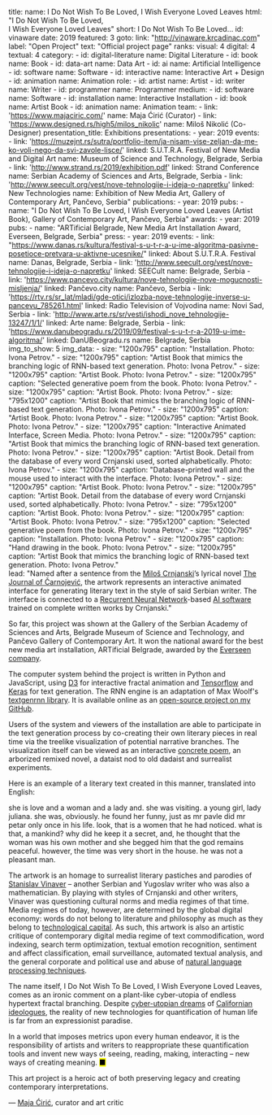 title: 
    name: I Do Not Wish To Be Loved, I Wish Everyone Loved Leaves
    html: "I Do Not Wish To Be Loved,<br>I Wish Everyone Loved Leaves"
    short: I Do Not Wish To Be Loved…
id: vinaware
date: 2019
featured: 3
goto:
    link: "http://vinaware.krcadinac.com"
    label: "Open Project"
    text: "Official project page"
ranks:
    visual: 4
    digital: 4
    textual: 4
category: 
    - id: digital-literature
      name: Digital Literature
    - id: book
      name: Book
    - id: data-art
      name: Data Art
    - id: ai
      name: Artificial Intelligence
    - id: software
      name: Software
    - id: interactive
      name: Interactive Art + Design
    - id: animation
      name: Animation
role:
    - id: artist
      name: Artist
    - id: writer
      name: Writer
    - id: programmer
      name: Programmer
medium:
    - id: software
      name: Software
    - id: installation
      name: Interactive Installation
    - id: book
      name: Artist Book
    - id: animation
      name: Animation
team:
    - link: 'https://www.majaciric.com/'
      name: Maja Ćirić (Curator)
    - link: 'https://www.designed.rs/high5/milos_nikolic'
      name: Miloš Nikolić (Co-Designer)
presentation_title: Exhibitions
presentations:
    - year: 2019
      events:
        - link: 'https://muzejnt.rs/sutra/portfolio-item/ja-nisam-vise-zeljan-da-me-ko-voli-nego-da-svi-zavole-lisce/'
          linked: S.U.T.R.A. Festival of New Media and Digital Art 
          name: Museum of Science and Technology, Belgrade, Serbia
        - link: 'http://www.strand.rs/2019/exhibition.pdf'
          linked: Strand Conference 
          name: Serbian Academy of Sciences and Arts, Belgrade, Serbia
        - link: 'http://www.seecult.org/vest/nove-tehnologije-i-ideja-o-napretku'
          linked: New Technologies 
          name: Exhibition of New Media Art, Gallery of Contemporary Art, Pančevo, Serbia"
publications:
    - year: 2019
      pubs:
        - name: "<span class='italic-style'>I Do Not Wish To Be Loved, I Wish Everyone Loved Leaves</span> (Artist Book), Gallery of Contemporary Art, Pančevo, Serbia"
awards:
    - year: 2019
      pubs:
        - name: "<span class='italic-style'>ARTificial Belgrade</span>, New Media Art Installation Award, Everseen, Belgrade, Serbia"
press:
    - year: 2019
      events:
        - link: "https://www.danas.rs/kultura/festival-s-u-t-r-a-u-ime-algoritma-pasivne-posetioce-pretvara-u-aktivne-ucesnike/"
          linked: About S.U.T.R.A. Festival 
          name: Danas, Belgrade, Serbia
        - link: 'http://www.seecult.org/vest/nove-tehnologije-i-ideja-o-napretku'
          linked: SEECult
          name: Belgrade, Serbia
        - link: 'https://www.pancevo.city/kultura/nove-tehnologije-nove-mogucnosti-misljenja/'
          linked: Pančevo.city
          name: Pančevo, Serbia
        - link: 'https://rtv.rs/sr_lat/mladi/gde-otici/izlozba-nove-tehnologije-inverse-u-pancevu_785261.html'
          linked: Radio Television of Vojvodina
          name: Novi Sad, Serbia
        - link: 'http://www.arte.rs/sr/vesti/ishodi_nove_tehnologije-13247/1/1/'
          linked: Arte
          name: Belgrade, Serbia
        - link: 'https://www.danubeogradu.rs/2019/09/festival-s-u-t-r-a-2019-u-ime-algoritma/'
          linked: DanUBeogradu.rs
          name: Belgrade, Serbia          
img_to_show: 5
img_data:
    - size: "1200x795"
      caption: "Installation. Photo: Ivona Petrov."
    - size: "1200x795"
      caption: "Artist Book that mimics the branching logic of RNN-based text generation. Photo: Ivona Petrov."
    - size: "1200x795"
      caption: "Artist Book. Photo: Ivona Petrov."
    - size: "1200x795"
      caption: "Selected generative poem from the book. Photo: Ivona Petrov."
    - size: "1200x795"
      caption: "Artist Book. Photo: Ivona Petrov."
    - size: "795x1200"
      caption: "Artist Book that mimics the branching logic of RNN-based text generation. Photo: Ivona Petrov."
    - size: "1200x795"
      caption: "Artist Book. Photo: Ivona Petrov."
    - size: "1200x795"
      caption: "Artist Book. Photo: Ivona Petrov."
    - size: "1200x795"
      caption: "Interactive Animated Interface, Screen Media. Photo: Ivona Petrov."
    - size: "1200x795"
      caption: "Artist Book that mimics the branching logic of RNN-based text generation. Photo: Ivona Petrov."
    - size: "1200x795"
      caption: "Artist Book. Detail from the database of every word Crnjanski used, sorted alphabetically. Photo: Ivona Petrov."
    - size: "1200x795"
      caption: "Database-printed wall and the mouse used to interact with the interface. Photo: Ivona Petrov."
    - size: "1200x795"
      caption: "Artist Book. Photo: Ivona Petrov."
    - size: "1200x795"
      caption: "Artist Book. Detail from the database of every word Crnjanski used, sorted alphabetically. Photo: Ivona Petrov."
    - size: "795x1200"
      caption: "Artist Book. Photo: Ivona Petrov."
    - size: "1200x795"
      caption: "Artist Book. Photo: Ivona Petrov."
    - size: "795x1200"
      caption: "Selected generative poem from the book. Photo: Ivona Petrov."
    - size: "1200x795"
      caption: "Installation. Photo: Ivona Petrov."
    - size: "1200x795"
      caption: "Hand drawing in the book. Photo: Ivona Petrov."
    - size: "1200x795"
      caption: "Artist Book that mimics the branching logic of RNN-based text generation. Photo: Ivona Petrov."    
lead: "Named after a sentence from the <a href='https://sites.google.com/site/projectgoethe/Home/milos-crnjanski' target='_blank'>Miloš Crnjanski</a>’s lyrical novel <span class='italic-style'><a href='https://en.wikipedia.org/wiki/The_Journal_of_%C4%8Carnojevi%C4%87' target='_blank'>The Journal of Čarnojević</a></span>, the artwork represents an interactive animated interface for generating literary text in the style of said Serbian writer. The interface is connected to a <a href='https://en.wikipedia.org/wiki/Recurrent_neural_network' target='_blank'>Recurrent Neural Network</a>-based <a href='https://en.wikipedia.org/wiki/Natural-language_generation' target='_blank'>AI software</a> trained on complete written works by Crnjanski."

So far, this project was shown at the Gallery of the Serbian Academy of Sciences and Arts, Belgrade Museum of Science and Technology, and Pančevo Gallery of Contemporary Art. It won the national award for the best new media art installation, <span class='italic-style'>ARTificial Belgrade</span>, awarded by the <a href='https://everseen.com/technology.html' target='_blank'>Everseen company</a>.

The computer system behind the project is written in Python and JavaScript, using <a href='https://d3js.org/' target='_blank'>D3</a> for interactive fractal animation and <a href='https://www.tensorflow.org/' target='_blank'>Tensorflow</a> and <a href='https://keras.io/' target='_blank'>Keras</a> for text generation. The RNN engine is an adaptation of Max Woolf's <a href='https://github.com/minimaxir/textgenrnn' target='_blank'>textgenrnn library</a>. It is available online as an <a href='https://github.com/parthenocissus/autoprose' target='_blank'>open-source project on my GitHub</a>. 

Users of the system and viewers of the installation are able to participate in the text generation process by co-creating their own literary pieces in real time via the treelike visualization of potential narrative branches. The visualization itself can be viewed as an interactive <a href='https://en.wikipedia.org/wiki/Concrete_poetry' target='_blank'>concrete poem</a>, an arborized remixed novel, a <span class='italic-style'>dataist</span> nod to old dadaist and surrealist experiments.

Here is an example of a literary text created in this manner, translated into English:

<div class='quoted-text padding-right-fixed tiny-quote-style'>
<p>she is love and a woman and a lady and. she was visiting. a young girl, lady juliana. she was, obviously. he found her funny, just as mr pavle did mr petar only once in his life. look, that is a women that he had noticed. what is that, a mankind? why did he keep it a secret, and, he thought that the woman was his own mother and she begged him that the god remains peaceful. however, the time was very short in the house. he was not a pleasant man.</p>
</div>

The artwork is an homage to surrealist literary pastiches and parodies of <a href='https://en.wikipedia.org/wiki/Stanislav_Vinaver' target='_blank'>Stanislav Vinaver</a> – another Serbian and Yugoslav writer who was also a mathematician. By playing with styles of Crnjanski and other writers, Vinaver was questioning cultural norms and media regimes of that time. Media regimes of today, however, are determined by the global digital economy: words do not belong to literature and philosophy as much as they belong to <a href='https://infoscience.epfl.ch/record/200539?ln=en' target='_blank'>technological capital</a>. As such, this artwork is also an artistic critique of contemporary digital media regime of text commodification, word indexing, search term optimization, textual emotion recognition, sentiment and affect classification, email surveillance, automated textual analysis, and the general corporate and political use and abuse of <a href='https://en.wikipedia.org/wiki/Natural_language_processing' target='_blank'>natural language processing techniques</a>.

The name itself, <span class='italic-style'>I Do Not Wish To Be Loved, I Wish Everyone Loved Leaves</span>, comes as an ironic comment on a plant-like cyber-utopia of endless hypertext fractal branching. Despite <a href='https://en.wikipedia.org/wiki/Cyber-utopianism' target='_blank'>cyber-utopian dreams</a> of <a href='https://en.wikipedia.org/wiki/The_Californian_Ideology' target='_blank'>Californian ideologues</a>, the reality of new technologies for quantification of human life is far from an expressionist paradise. 

In a world that imposes metrics upon every human endeavor, it is the responsibility of artists and writers to reappropriate these quantification tools and invent new ways of seeing, reading, making, interacting – new ways of creating meaning. <mark>&#9632;</mark>
<div class="quote-block">
<div class="quote1">This art project is a heroic act of both preserving legacy and creating contemporary interpretations.<p class="by">— <a href='https://curatorsintl.org/collaborators/maja_ciric' target='_blank'>Maja Ćirić</a>, curator and art critic</p></div>
</div>